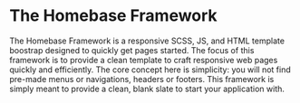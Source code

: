 # The Homebase Framework
The Homebase Framework is a responsive SCSS, JS, and HTML template boostrap designed to quickly get pages started. The focus of this framework is to provide a clean template to craft responsive web pages quickly and efficiently. The core concept here is simplicity: you will not find pre-made menus or navigations, headers or footers. This framework is simply meant to provide a clean, blank slate to start your application with.
